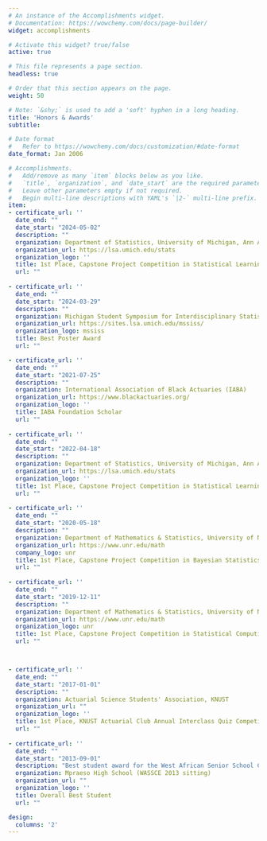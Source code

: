 ```yaml
---
# An instance of the Accomplishments widget.
# Documentation: https://wowchemy.com/docs/page-builder/
widget: accomplishments

# Activate this widget? true/false
active: true

# This file represents a page section.
headless: true

# Order that this section appears on the page.
weight: 50

# Note: `&shy;` is used to add a 'soft' hyphen in a long heading.
title: 'Honors & Awards'
subtitle:

# Date format
#   Refer to https://wowchemy.com/docs/customization/#date-format
date_format: Jan 2006

# Accomplishments.
#   Add/remove as many `item` blocks below as you like.
#   `title`, `organization`, and `date_start` are the required parameters.
#   Leave other parameters empty if not required.
#   Begin multi-line descriptions with YAML's `|2-` multi-line prefix.
item:
- certificate_url: ''
  date_end: ""
  date_start: "2024-05-02"
  description: ""
  organization: Department of Statistics, University of Michigan, Ann Arbor
  organization_url: https://lsa.umich.edu/stats
  organization_logo: ''
  title: 1st Place, Capstone Project Competition in Statistical Learning
  url: ""
  
- certificate_url: ''
  date_end: ""
  date_start: "2024-03-29"
  description: ""
  organization: Michigan Student Symposium for Interdisciplinary Statistical Sciences 
  organization_url: https://sites.lsa.umich.edu/mssiss/
  organization_logo: mssiss
  title: Best Poster Award
  url: ""

- certificate_url: ''
  date_end: ""
  date_start: "2021-07-25"
  description: ""
  organization: International Association of Black Actuaries (IABA)
  organization_url: https://www.blackactuaries.org/
  organization_logo: ''
  title: IABA Foundation Scholar
  url: ""
  
- certificate_url: ''
  date_end: ""
  date_start: "2022-04-18"
  description: ""
  organization: Department of Statistics, University of Michigan, Ann Arbor
  organization_url: https://lsa.umich.edu/stats
  organization_logo: ''
  title: 1st Place, Capstone Project Competition in Statistical Learning
  url: ""
  
- certificate_url: ''
  date_end: ""
  date_start: "2020-05-18"
  description: ""
  organization: Department of Mathematics & Statistics, University of Nevada, Reno
  organization_url: https://www.unr.edu/math
  company_logo: unr
  title: 1st Place, Capstone Project Competition in Bayesian Statistics
  url: ""
  
- certificate_url: ''
  date_end: ""
  date_start: "2019-12-11"
  description: ""
  organization: Department of Mathematics & Statistics, University of Nevada, Reno
  organization_url: https://www.unr.edu/math
  organization_logo: unr
  title: 1st Place, Capstone Project Competition in Statistical Computing
  url: ""



- certificate_url: ''
  date_end: ""
  date_start: "2017-01-01"
  description: ""
  organization: Actuarial Science Students' Association, KNUST
  organization_url: ""
  organization_logo: ''
  title: 1st Place, KNUST Actuarial Club Annual Interclass Quiz Competition
  url: ""
  
- certificate_url: ''
  date_end: ""
  date_start: "2013-09-01"
  description: "Best student award for the West African Senior School Certificate Examination (Out of over 1,000 candidates at Mpraeso High School in 2013)"
  organization: Mpraeso High School (WASSCE 2013 sitting)
  organization_url: ""
  organization_logo: ''
  title: Overall Best Student
  url: ""

design:
  columns: '2' 
---
```

